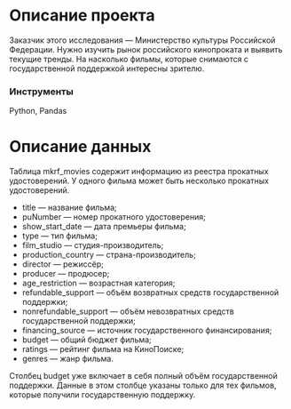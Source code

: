 # Описание проекта
Заказчик этого исследования — Министерство культуры Российской Федерации. Нужно изучить рынок российского кинопроката и выявить текущие тренды. На насколько фильмы, которые снимаются с государственной поддержкой интересны зрителю.
### Инструменты
Python, Pandas
# Описание данных 
Таблица mkrf_movies содержит информацию из реестра прокатных удостоверений. У одного фильма может быть несколько прокатных удостоверений.

 - title — название фильма;
 - puNumber — номер прокатного удостоверения;
 - show_start_date — дата премьеры фильма;
 - type — тип фильма;
 - film_studio — студия-производитель;
 - production_country — страна-производитель;
 - director — режиссёр;
 - producer — продюсер;
 - age_restriction — возрастная категория;
 - refundable_support — объём возвратных средств государственной поддержки;
 - nonrefundable_support — объём невозвратных средств государственной поддержки;
 - financing_source — источник государственного финансирования;
 - budget — общий бюджет фильма;
 - ratings — рейтинг фильма на КиноПоиске;
 - genres — жанр фильма.

Столбец budget уже включает в себя полный объём государственной поддержки. Данные в этом столбце указаны только для тех фильмов, которые получили государственную поддержку.

